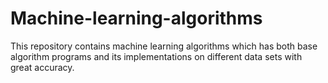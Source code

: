 # Machine-learning-algorithms
This repository contains machine learning algorithms which has both base algorithm programs and its implementations on different data sets with great accuracy.
